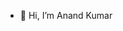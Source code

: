 - 👋 Hi, I’m Anand Kumar

<!---
codewithanand/codewithanand is a ✨ special ✨ repository because its `README.md` (this file) appears on your GitHub profile.
You can click the Preview link to take a look at your changes.
--->
